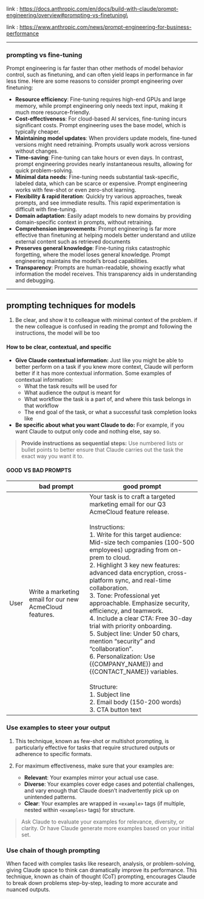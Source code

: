 
link : https://docs.anthropic.com/en/docs/build-with-claude/prompt-engineering/overview#prompting-vs-finetuning\

link : https://www.anthropic.com/news/prompt-engineering-for-business-performance

---


### prompting vs fine-tuning

Prompt engineering is far faster than other methods of model behavior control, such as finetuning, and can often yield leaps in performance in far less time. Here are some reasons to consider prompt engineering over finetuning:  

- **Resource efficiency**: Fine-tuning requires high-end GPUs and large memory, while prompt engineering only needs text input, making it much more resource-friendly.
- **Cost-effectiveness**: For cloud-based AI services, fine-tuning incurs significant costs. Prompt engineering uses the base model, which is typically cheaper.
- **Maintaining model updates**: When providers update models, fine-tuned versions might need retraining. Prompts usually work across versions without changes.
- **Time-saving**: Fine-tuning can take hours or even days. In contrast, prompt engineering provides nearly instantaneous results, allowing for quick problem-solving.
- **Minimal data needs**: Fine-tuning needs substantial task-specific, labeled data, which can be scarce or expensive. Prompt engineering works with few-shot or even zero-shot learning.
- **Flexibility & rapid iteration**: Quickly try various approaches, tweak prompts, and see immediate results. This rapid experimentation is difficult with fine-tuning.
- **Domain adaptation**: Easily adapt models to new domains by providing domain-specific context in prompts, without retraining.
- **Comprehension improvements**: Prompt engineering is far more effective than finetuning at helping models better understand and utilize external content such as retrieved documents
- **Preserves general knowledge**: Fine-tuning risks catastrophic forgetting, where the model loses general knowledge. Prompt engineering maintains the model’s broad capabilities.
- **Transparency**: Prompts are human-readable, showing exactly what information the model receives. This transparency aids in understanding and debugging.


---
## prompting techniques for models


1. Be clear, and show it to colleague with minimal context of the problem. if the new colleague is confused in reading the prompt and following the instructions, the model will be too
#### How to be clear, contextual, and specific

- **Give Claude contextual information:** Just like you might be able to better perform on a task if you knew more context, Claude will perform better if it has more contextual information. Some examples of contextual information:
    - What the task results will be used for
    - What audience the output is meant for
    - What workflow the task is a part of, and where this task belongs in that workflow
    - The end goal of the task, or what a successful task completion looks like
- **Be specific about what you want Claude to do:** For example, if you want Claude to output only code and nothing else, say so.

> **Provide instructions as sequential steps:** Use numbered lists or bullet points to better ensure that Claude carries out the task the exact way you want it to.


#### GOOD VS BAD PROMPTS

|      | bad prompt                                              | good prompt                                                                                                                                                                                                                                                                                                                                                                                                                                                                                                                                                                                                                                                                                                                                                                                  |
| ---- | ------------------------------------------------------- | -------------------------------------------------------------------------------------------------------------------------------------------------------------------------------------------------------------------------------------------------------------------------------------------------------------------------------------------------------------------------------------------------------------------------------------------------------------------------------------------------------------------------------------------------------------------------------------------------------------------------------------------------------------------------------------------------------------------------------------------------------------------------------------------- |
| User | Write a marketing email for our new AcmeCloud features. | Your task is to craft a targeted marketing email for our Q3 AcmeCloud feature release.  <br>  <br>Instructions:  <br>1. Write for this target audience: Mid-size tech companies (100-500 employees) upgrading from on-prem to cloud.  <br>2. Highlight 3 key new features: advanced data encryption, cross-platform sync, and real-time collaboration.  <br>3. Tone: Professional yet approachable. Emphasize security, efficiency, and teamwork.  <br>4. Include a clear CTA: Free 30-day trial with priority onboarding.  <br>5. Subject line: Under 50 chars, mention “security” and “collaboration”.  <br>6. Personalization: Use {{COMPANY_NAME}} and {{CONTACT_NAME}} variables.  <br>  <br>Structure:  <br>1. Subject line  <br>2. Email body (150-200 words)  <br>3. CTA button text |

### Use examples to steer your output

1. This technique, known as few-shot or multishot prompting, is particularly effective for tasks that require structured outputs or adherence to specific formats.
2. For maximum effectiveness, make sure that your examples are:

	- **Relevant**: Your examples mirror your actual use case.
	- **Diverse**: Your examples cover edge cases and potential challenges, and vary enough that Claude doesn’t inadvertently pick up on unintended patterns.
	- **Clear**: Your examples are wrapped in `<example>` tags (if multiple, nested within `<examples>` tags) for structure.

> Ask Claude to evaluate your examples for relevance, diversity, or clarity. Or have Claude generate more examples based on your initial set.


### Use chain of though prompting

When faced with complex tasks like research, analysis, or problem-solving, giving Claude space to think can dramatically improve its performance. This technique, known as chain of thought (CoT) prompting, encourages Claude to break down problems step-by-step, leading to more accurate and nuanced outputs.


